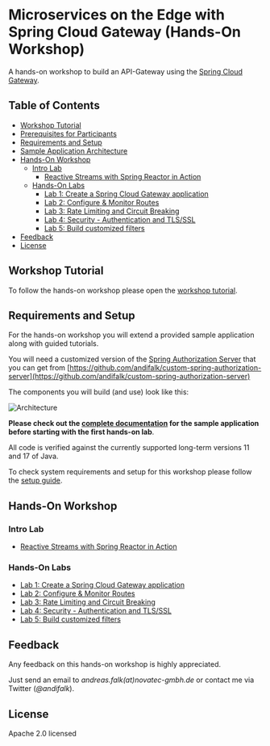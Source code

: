# Microservices on the Edge with Spring Cloud Gateway (Hands-On Workshop)

A hands-on workshop to build an API-Gateway using the [Spring Cloud Gateway](https://spring.io/projects/spring-cloud-gateway).

## Table of Contents

* [Workshop Tutorial](#workshop-tutorial)
* [Prerequisites for Participants](prerequisites)
* [Requirements and Setup](#requirements-and-setup)
* [Sample Application Architecture](architecture)
* [Hands-On Workshop](#hands-on-workshop)
  * [Intro Lab](#intro-lab)
    * [Reactive Streams with Spring Reactor in Action](reactive-playground)
  * [Hands-On Labs](#hands-on-labs)
    * [Lab 1: Create a Spring Cloud Gateway application](lab1)
    * [Lab 2: Configure & Monitor Routes](lab2)
    * [Lab 3: Rate Limiting and Circuit Breaking](lab3)
    * [Lab 4: Security - Authentication and TLS/SSL](lab4)
    * [Lab 5: Build customized filters](lab5)
* [Feedback](#feedback)
* [License](#license)

## Workshop Tutorial

To follow the hands-on workshop please open the [workshop tutorial](#).

## Requirements and Setup

For the hands-on workshop you will extend a provided sample application along with guided tutorials.

You will need a customized version of the [Spring Authorization Server](https://github.com/spring-projects/spring-authorization-server) that you can get from [https://github.com/andifalk/custom-spring-authorization-server](https://github.com/andifalk/custom-spring-authorization-server)

The components you will build (and use) look like this:

![Architecture](docs/images/demo-architecture.png)

__Please check out the [complete documentation](application-architecture) for the sample application before
starting with the first hands-on lab__.

All code is verified against the currently supported long-term versions 11 and 17 of Java.

To check system requirements and setup for this workshop please follow the [setup guide](setup).

## Hands-On Workshop

### Intro Lab

* [Reactive Streams with Spring Reactor in Action](intro-labs/reactive-streams-intro)

### Hands-On Labs

* [Lab 1: Create a Spring Cloud Gateway application](lab1)
* [Lab 2: Configure & Monitor Routes](lab2)
* [Lab 3: Rate Limiting and Circuit Breaking](lab3)
* [Lab 4: Security - Authentication and TLS/SSL](lab4)
* [Lab 5: Build customized filters](lab5)

## Feedback

Any feedback on this hands-on workshop is highly appreciated.

Just send an email to _andreas.falk(at)novatec-gmbh.de_ or contact me via Twitter (_@andifalk_).

## License

Apache 2.0 licensed

[1]:http://www.apache.org/licenses/LICENSE-2.0.txt
